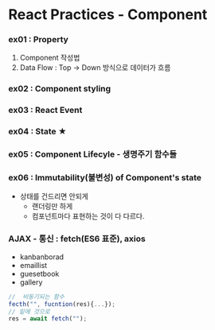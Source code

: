 # React Practices - Component
### ex01 : Property
1. Component 작성법
2. Data Flow : Top -> Down 방식으로 데이터가 흐름
### ex02 : Component styling
### ex03 : React Event
### ex04 : State ★
### ex05 : Component Lifecyle - 생명주기 함수들
### ex06 : Immutability(불변성) of Component's state
+ 상태를 건드리면 안되게
    + 랜더링만 하게 
    + 컴포넌트마다 표현하는 것이 다 다르다.

### AJAX - 통신 : fetch(ES6 표준), axios
+ kanbanborad
+ emaillist
+ guesetbook
+ gallery

```js
//  비동기되는 함수
fecth("", fucntion(res){...});
// 밑에 것으로
res = await fetch("");
```